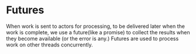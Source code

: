 # Futures
When work is sent to actors for processing, to be delivered later when the work is complete, we use a future(like a promise) to collect the results when they become available (or the error is any.)
Futures are used to process work on other threads concurrently.

